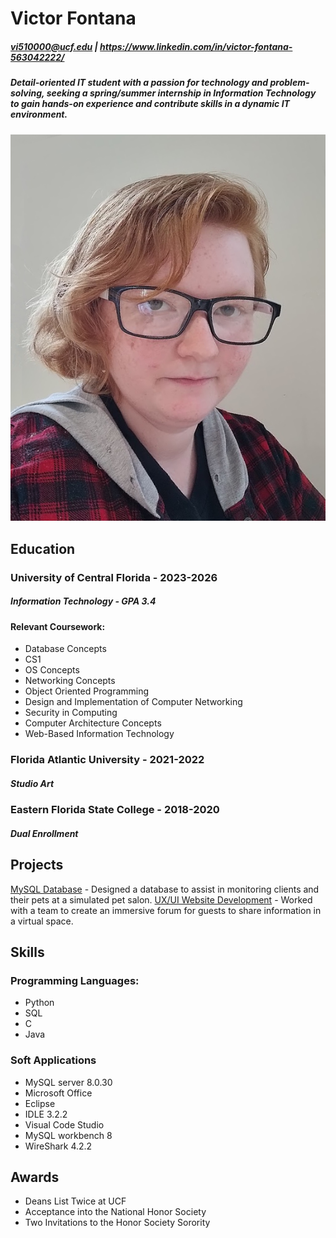 # Victor Fontana
##### vi510000@ucf.edu | https://www.linkedin.com/in/victor-fontana-563042222/
##### Detail-oriented IT student with a passion for technology and problem-solving, seeking a spring/summer internship in Information Technology to gain hands-on experience and contribute skills in a dynamic IT environment.

![Photo of Victor Fontana in black glasses and a red flannel](/IMG_34567.png)

## Education

### University of Central Florida - 2023-2026
##### Information Technology - GPA 3.4
#### Relevant Coursework:
- Database Concepts
- CS1
- OS Concepts
- Networking Concepts
- Object Oriented Programming
- Design and Implementation of Computer Networking
- Security in Computing
- Computer Architecture Concepts
- Web-Based Information Technology

### Florida Atlantic University - 2021-2022
##### Studio Art

### Eastern Florida State College - 2018-2020
##### Dual Enrollment

## Projects
<a href="mysql.md">MySQL Database</a> - Designed a database to assist in monitoring clients and their pets at a simulated pet salon.
<a href="webdev.md">UX/UI Website Development</a> - Worked with a team to create an immersive forum for guests to share information in a virtual space.

## Skills
### Programming Languages:
- Python 
- SQL
- C
- Java

### Soft Applications
- MySQL server 8.0.30
- Microsoft Office
- Eclipse
- IDLE 3.2.2
- Visual Code Studio
- MySQL workbench 8
- WireShark 4.2.2

## Awards
- Deans List Twice at UCF
- Acceptance into the National Honor Society
- Two Invitations to the Honor Society Sorority

